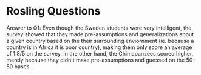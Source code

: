 # Rosling Questions
Answer to Q1: Even though the Sweden students were very intelligent, the survey showed that they made pre-assumptions and generalizations about a given country based on the their surrounding enviornment (ie. because a country is in Africa it is poor country), making them only score an average of 1.8/5 on the survey. In the other hand, the  Chimapanzees  scored  higher, merely because they didn't make pre-assumptions and guessed on the 50-50 bases.
